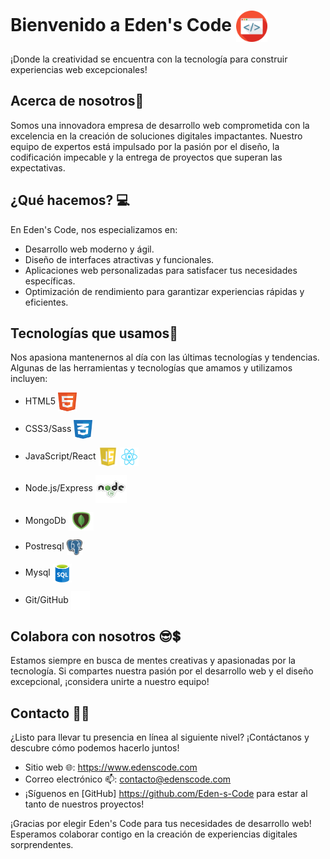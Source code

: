 # Bienvenido a Eden's Code <img src="code.png" width="50" height="50" align=center alt="Code">

¡Donde la creatividad se encuentra con la tecnología para construir experiencias web excepcionales!

## Acerca de nosotros🤔

Somos una innovadora empresa de desarrollo web comprometida con la excelencia en la creación de soluciones digitales impactantes. Nuestro equipo de expertos está impulsado por la pasión por el diseño, la codificación impecable y la entrega de proyectos que superan las expectativas.

## ¿Qué hacemos? 💻

En Eden's Code, nos especializamos en:

- Desarrollo web moderno y ágil.
- Diseño de interfaces atractivas y funcionales.
- Aplicaciones web personalizadas para satisfacer tus necesidades específicas.
- Optimización de rendimiento para garantizar experiencias rápidas y eficientes.

## Tecnologías que usamos🔧

Nos apasiona mantenernos al día con las últimas tecnologías y tendencias. Algunas de las herramientas y tecnologías que amamos y utilizamos incluyen:

- HTML5 <img src="html_1.png" width="30" height="30" align=center alt="HTML5">

- CSS3/Sass <img src="profile/css_1.png" width="30" height="30" align=center alt="CSS3">
- JavaScript/React  <img src="js_1.png" width="30" height="30" align=center alt="JS">  <img src="react.png" width="30" height="30" align=center alt="react">
- Node.js/Express <img src="nodejs.png" width="50" height="45" align=center alt="node">
- MongoDb <img src="mongodb.png" width="40" height="30" align=center alt="mongodb">
- Postresql <img src="postgresql.png" width="25" height="25" align=center alt="postgresql">
- Mysql <img src="sql.png" width="30" height="30" align=center alt="mysql">
- Git/GitHub <img src="github.png" width="30" height="30" align=center alt="git">

## Colabora con nosotros 😎💲

Estamos siempre en busca de mentes creativas y apasionadas por la tecnología. Si compartes nuestra pasión por el desarrollo web y el diseño excepcional, ¡considera unirte a nuestro equipo!

## Contacto 🧑‍💻

¿Listo para llevar tu presencia en línea al siguiente nivel? ¡Contáctanos y descubre cómo podemos hacerlo juntos!

- Sitio web 🌐: https://www.edenscode.com
- Correo electrónico 📫: contacto@edenscode.com
- ¡Síguenos en [GitHub] https://github.com/Eden-s-Code para estar al tanto de nuestros proyectos!

¡Gracias por elegir Eden's Code para tus necesidades de desarrollo web! Esperamos colaborar contigo en la creación de experiencias digitales sorprendentes.
